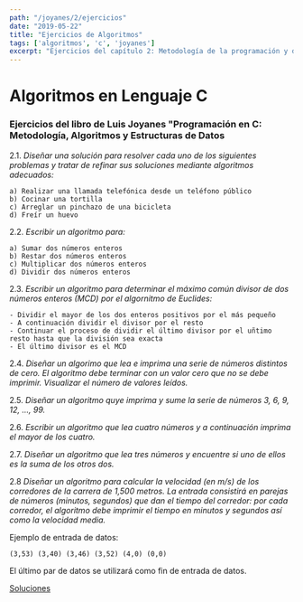 ```yaml
---
path: "/joyanes/2/ejercicios"
date: "2019-05-22"
title: "Ejercicios de Algoritmos"
tags: ['algoritmos', 'c', 'joyanes']
excerpt: "Ejercicios del capítulo 2: Metodología de la programación y desarrollo de software del libro de Luis Joyanes."
---
```


# Algoritmos en Lenguaje C
### Ejercicios del libro de Luis Joyanes "Programación en C: Metodología, Algoritmos y Estructuras de Datos

2.1. _Diseñar una solución para resolver cada uno de los siguientes problemas y tratar de refinar sus soluciones mediante algoritmos adecuados:_
  
    a) Realizar una llamada telefónica desde un teléfono público
    b) Cocinar una tortilla
    c) Arreglar un pinchazo de una bicicleta
    d) Freír un huevo

2.2. _Escribir un algoritmo para:_

    a) Sumar dos números enteros
    b) Restar dos números enteros
    c) Multiplicar dos números enteros
    d) Dividir dos números enteros

2.3. _Escribir un algoritmo para determinar el máximo común divisor de dos números enteros (MCD) por el algornitmo de Euclides:_

```
- Dividir el mayor de los dos enteros positivos por el más pequeño
- A continuación dividir el divisor por el resto
- Continuar el proceso de dividir el último divisor por el uñtimo resto hasta que la división sea exacta
- El último divisor es el MCD
```

2.4. _Diseñar un algorimo que lea e imprima una serie de números distintos de cero. El algoritmo debe terminar con un valor cero que no se debe imprimir. Visualizar el número de valores leídos._

2.5. _Diseñar un algoritmo quye imprima y sume la serie de números 3, 6, 9, 12, ..., 99._

2.6. _Escribir un algoritmo que lea cuatro números y a continuación imprima el mayor de los cuatro._

2.7. _Diseñar un algoritmo que lea tres números y encuentre si uno de ellos es la suma de los otros dos._

2.8 _Diseñar un algoritmo para calcular la velocidad (en m/s) de los corredores de la carrera de 1,500 metros. La entrada consistirá en parejas de números (minutos, segundos) que dan el tiempo del corredor: por cada corredor, el algoritmo debe imprimir el tiempo en minutos y segundos así como la velocidad media._

Ejemplo de entrada de datos:
```
(3,53) (3,40) (3,46) (3,52) (4,0) (0,0)
```
El último par de datos se utilizará como fin de entrada de datos.

[Soluciones](respuestas)
